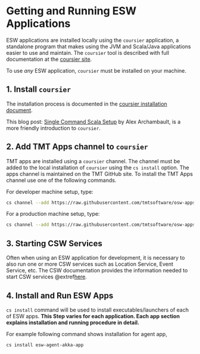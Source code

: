 # Getting and Running ESW Applications

ESW applications are installed locally using the `coursier` application, a standalone program that makes using the
JVM and Scala/Java applications easier to use and maintain. The `coursier` tool is described with full documentation
at the [coursier site](https://get-coursier.io).

To use *any* ESW application, `coursier` must be installed on your machine.

## 1. Install `coursier`

The installation process is documented in the [coursier installation document](https://get-coursier.io/docs/cli-installation).

This blog post: [Single Command Scala Setup](https://alexarchambault.github.io/posts/2020-09-21-cs-setup.html)
by Alex Archambault, is a more friendly introduction to `coursier`.

## 2. Add TMT Apps channel to `coursier`

TMT apps are installed using a `coursier` channel. The channel must be added to the local installation of `coursier`
using the `cs install` option. The apps channel is maintained on the TMT GitHub site.  To install the TMT Apps channel
use one of the following commands.

For developer machine setup, type:

```bash
cs channel --add https://raw.githubusercontent.com/tmtsoftware/osw-apps/master/apps.json
```

For a production machine setup, type:

```bash
cs channel --add https://raw.githubusercontent.com/tmtsoftware/osw-apps/master/apps.prod.json
```

## 3. Starting CSW Services

Often when using an ESW application for development, it is necessary to also run one or more CSW services
such as Location Service, Event Service, etc. The CSW documentation provides the information needed to
start CSW services @extref[here](csw:commons/apps).

## 4. Install and Run ESW Apps

`cs install` command will be used to install executables/launchers of each of ESW apps.
**This Step varies for each application. Each app section explains installation and running procedure in detail.**

For example following command shows installation for agent app,
```bash
cs install esw-agent-akka-app
```
